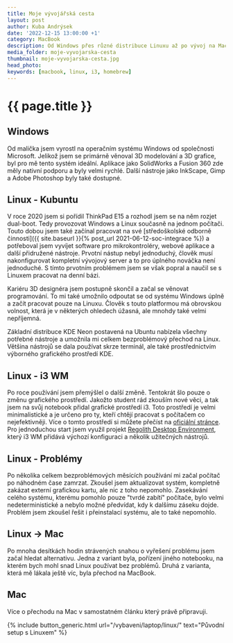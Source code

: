 ```yaml
---
title: Moje vývojářská cesta
layout: post
author: Kuba Andrýsek
date: '2022-12-15 13:00:00 +1'
category: MacBook
description: Od Windows přes různé distribuce Linuxu až po vývoj na Macu  
media_folder: moje-vyvojarska-cesta
thumbnail: moje-vyvojarska-cesta.jpg
head_photo: 
keywords: [macbook, linux, i3, homebrew]
---
```


# {{ page.title }}


## Windows
Od malička jsem vyrostl na operačním systému Windows od společnosti Microsoft.
Jelikož jsem se primárně věnoval 3D modelování a 3D grafice, byl pro mě tento systém ideální.
Aplikace jako SolidWorks a Fusion 360 zde měly nativní podporu a byly velmi rychlé. 
Další nástroje jako InkScape, Gimp a Adobe Photoshop byly také dostupné.

## Linux - Kubuntu
V roce 2020 jsem si pořídil ThinkPad E15 a rozhodl jsem se na něm rozjet dual-boot.
Tedy provozovat Windows a Linux současně na jednom počítači. 
Touto dobou jsem také začínal pracovat na své [středoškolské odborně činnosti]({{ site.baseurl }}{% post_url 2021-06-12-soc-integrace %}) a potřeboval jsem vyvíjet software pro mikrokontroléry, webové aplikace a další přidružené nástroje.
Prvotní nástup nebyl jednoduchý, člověk musí nakonfigurovat kompletní vývojový server a to pro úplného nováčka není jednoduché.
S tímto prvotním problémem jsem se však popral a naučil se s Linuxem pracovat na denní bázi.

Kariéru 3D designéra jsem postupně skončil a začal se věnovat programování.
To mi také umožnilo odpoutat se od systému Windows úplně a začít pracovat pouze na Linuxu.
Člověk s touto platformou má obrovskou volnost, která je v některých ohledech úžasná, ale mnohdy také velmi nepříjemná.

Základní distribuce KDE Neon postavená na Ubuntu nabízela všechny potřebné nástroje a umožnila mi celkem bezproblémový přechod na Linux.
Většina nástrojů se dala používat skrze terminál, ale také prostřednictvím výborného grafického prostředí KDE.

## Linux - i3 WM
Po roce používání jsem přemýšlel o další změně.
Tentokrát šlo pouze o změnu grafického prostředí. 
Jakožto student rád zkouším nové věci, a tak jsem na svůj notebook přidal grafické prostředí i3.
Toto prostředí je velmi minimalistické a je určeno pro ty, kteří chtějí pracovat s počítačem co nejefektivněji. 
Více o tomto prostředí si můžete přečíst na [oficiální stránce](https://i3wm.org/).
Pro jednoduchou start jsem využil projekt [Regolith Desktop Environment](https://regolith-desktop.com/), který i3 WM přidává výchozí konfiguraci a několik užitečných nástrojů.

## Linux - Problémy
Po několika celkem bezproblémových měsících používání mi začal počítač po náhodném čase zamrzat. 
Zkoušel jsem aktualizovat systém, kompletně zakázat externí grafickou kartu, ale nic z toho nepomohlo.
Zasekávání celého systému, kterému pomohlo pouze "tvrdé zabítí" počítače, bylo velmi nedeterministické a nebylo možné předvídat, kdy k dalšímu záseku dojde.
Problém jsem zkoušel řešit i přeinstalací systému, ale to také nepomohlo.

## Linux → Mac
Po mnoha desítkách hodin strávených snahou o vyřešení problému jsem začal hledat alternativu.
Jedna z variant byla, pořízení jiného notebooku, na kterém bych mohl snad Linux používat bez problémů.
Druhá z varianta, která mě lákala ještě víc, byla přechod na MacBook.

## Mac
Více o přechodu na Mac v samostatném článku který právě připravuji.

{% include button_generic.html
url="/vybaveni/laptop/linux/"
text="Původní setup s Linuxem"
%}